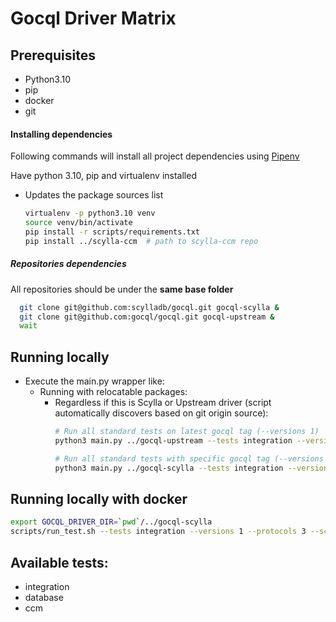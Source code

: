 # Gocql Driver Matrix

## Prerequisites
* Python3.10
* pip
* docker
* git

#### Installing dependencies
Following commands will install all project dependencies using [Pipenv](https:/e/pipenv.readthedocs.io/en/latest/)

Have python 3.10, pip and virtualenv installed
* Updates the package sources list
  ```bash
  virtualenv -p python3.10 venv
  source venv/bin/activate
  pip install -r scripts/requirements.txt
  pip install ../scylla-ccm  # path to scylla-ccm repo
  ```

##### Repositories dependencies
All repositories should be under the **same base folder**
```bash
  git clone git@github.com:scylladb/gocql.git gocql-scylla &
  git clone git@github.com:gocql/gocql.git gocql-upstream &
  wait
```

## Running locally

* Execute the main.py wrapper like:
  * Running with relocatable packages: 
    * Regardless if this is Scylla or Upstream driver (script automatically discovers based on git origin source):
      ```bash
      # Run all standard tests on latest gocql tag (--versions 1)
      python3 main.py ../gocql-upstream --tests integration --versions 1 --protocols 3,4 --scylla-version release:5.2.4

      # Run all standard tests with specific gocql tag (--versions 1.8.0)
      python3 main.py ../gocql-scylla --tests integration --versions v1.8.0 --protocols 3,4 --scylla-version release:5.2.4
      ```

## Running locally with docker
```bash
export GOCQL_DRIVER_DIR=`pwd`/../gocql-scylla
scripts/run_test.sh --tests integration --versions 1 --protocols 3 --scylla-version release:5.2.4

```

## Available tests:
* integration
* database
* ccm
